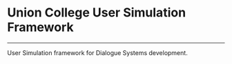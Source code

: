 # Union College User Simulation Framework
---
User Simulation framework for Dialogue Systems development.
